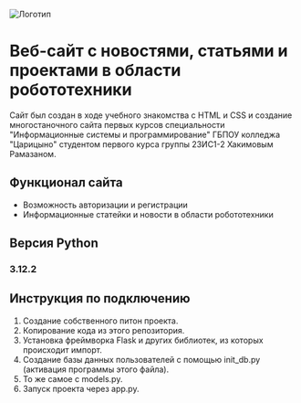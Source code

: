 ![Логотип](https://octodex.github.com/images/orderedlistocat.png "Логотип GitHub")
# Веб-сайт с новостями, статьями и проектами в области робототехники

Сайт был создан в ходе учебного знакомства с HTML и CSS и создание многостаночного сайта первых курсов специальности "Информационные системы и программирование" ГБПОУ колледжа "Царицыно" студентом первого курса группы 23ИС1-2 Хакимовым Рамазаном.

## Функционал сайта
- Возможность авторизации и регистрации
- Информационные статейки и новости в области робототехники
## Версия Python
### 3.12.2
## Инструкция по подключению
1. Создание собственного питон проекта.
2. Копирование кода из этого репозитория.
3. Установка фреймворка Flask и других библиотек, из которых происходит импорт.
4. Создание базы данных пользователей с помощью init_db.py (активация программы этого файла).
5. То же самое с models.py.
6. Запуск проекта через app.py.


